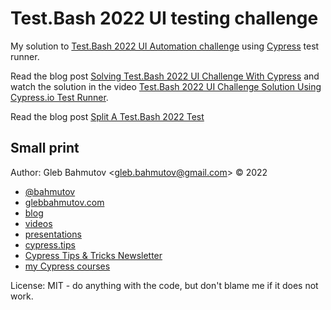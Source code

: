 # Test.Bash 2022 UI testing challenge

My solution to [Test.Bash 2022 UI Automation challenge](https://www.ministryoftesting.com/news/are-you-ready-to-take-the-test-bash-2022-challenges) using [Cypress](https://cypress.io/) test runner.

Read the blog post [Solving Test.Bash 2022 UI Challenge With Cypress](https://glebbahmutov.com/blog/test-bash-2022-ui-challenge/) and watch the solution in the video [Test.Bash 2022 UI Challenge Solution Using Cypress.io Test Runner](https://youtu.be/GjKSzHPyDyo).

Read the blog post [Split A Test.Bash 2022 Test](https://glebbahmutov.com/blog/split-test/)

## Small print

Author: Gleb Bahmutov &lt;gleb.bahmutov@gmail.com&gt; &copy; 2022

- [@bahmutov](https://twitter.com/bahmutov)
- [glebbahmutov.com](https://glebbahmutov.com)
- [blog](https://glebbahmutov.com/blog)
- [videos](https://www.youtube.com/glebbahmutov)
- [presentations](https://slides.com/bahmutov)
- [cypress.tips](https://cypress.tips)
- [Cypress Tips & Tricks Newsletter](https://cypresstips.substack.com/)
- [my Cypress courses](https://cypress.tips/courses)

License: MIT - do anything with the code, but don't blame me if it does not work.
